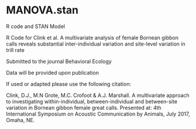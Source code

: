 # MANOVA.stan
R code and STAN Model 

R Code for Clink et al. A multivariate analysis of female Bornean gibbon calls reveals substantial inter-individual variation and site-level variation in trill rate 

Submitted to the journal Behavioral Ecology

Data will be provided upon publication

If used or adapted please use the following citation:

Clink, D.J., M.N Grote, M.C. Crofoot & A.J. Marshall. A multivariate approach to investigating within-individual, between-individual and between-site variation in Bornean gibbon female great calls. Presented at: 4th International Symposium on Acoustic Communication by Animals, July 2017, Omaha, NE.

